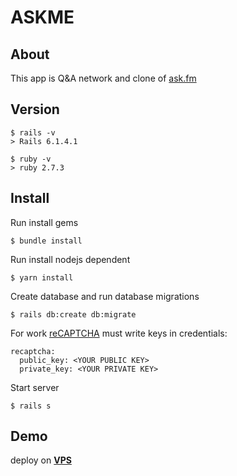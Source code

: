 # ASKME

## About
This app is Q&A network and clone of [ask.fm](https://ask.fm/)

## Version

```
$ rails -v
> Rails 6.1.4.1

$ ruby -v
> ruby 2.7.3
```

## Install
Run install gems

```
$ bundle install
```

Run install nodejs dependent
```
$ yarn install
```

Create database and run database migrations
```
$ rails db:create db:migrate
```

For work [reCAPTCHA](https://www.google.com/recaptcha/admin) must write keys in credentials:
```
recaptcha:
  public_key: <YOUR PUBLIC KEY>
  private_key: <YOUR PRIVATE KEY>
```

Start server
```
$ rails s
```

## Demo

deploy on [**VPS**](https://askme.vladfdv.ru)
